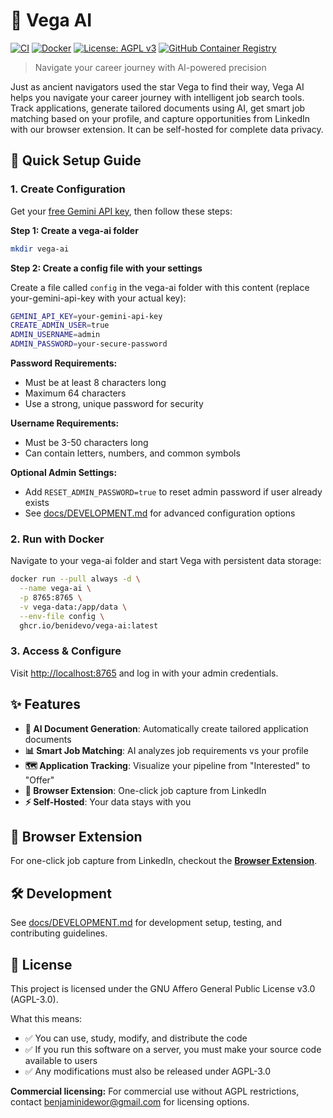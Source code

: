 # 🌟 Vega AI

[![CI](https://github.com/benidevo/vega-ai/workflows/CI/badge.svg)](https://github.com/benidevo/vega-ai/actions/workflows/ci.yaml)
[![Docker](https://github.com/benidevo/vega-ai/workflows/Build%20and%20Push%20Docker%20Image/badge.svg)](https://github.com/benidevo/vega-ai/actions/workflows/docker-build.yml)
[![License: AGPL v3](https://img.shields.io/badge/License-AGPL_v3-blue.svg)](https://www.gnu.org/licenses/agpl-3.0)
[![GitHub Container Registry](https://img.shields.io/badge/ghcr.io-vega--ai-blue)](https://github.com/benidevo/vega-ai/pkgs/container/vega-ai)

> Navigate your career journey with AI-powered precision

Just as ancient navigators used the star Vega to find their way, Vega AI helps you navigate your career journey with intelligent job search tools. Track applications, generate tailored documents using AI, get smart job matching based on your profile, and capture opportunities from LinkedIn with our browser extension. It can be self-hosted for complete data privacy.

## 🚀 Quick Setup Guide

### 1. Create Configuration

Get your [free Gemini API key](https://aistudio.google.com/app/apikey), then follow these steps:

**Step 1: Create a vega-ai folder**

```bash
mkdir vega-ai
```

**Step 2: Create a config file with your settings**

Create a file called `config` in the vega-ai folder with this content (replace your-gemini-api-key with your actual key):

```bash
GEMINI_API_KEY=your-gemini-api-key
CREATE_ADMIN_USER=true
ADMIN_USERNAME=admin
ADMIN_PASSWORD=your-secure-password
```

**Password Requirements:**

- Must be at least 8 characters long
- Maximum 64 characters
- Use a strong, unique password for security

**Username Requirements:**

- Must be 3-50 characters long
- Can contain letters, numbers, and common symbols

**Optional Admin Settings:**

- Add `RESET_ADMIN_PASSWORD=true` to reset admin password if user already exists
- See [docs/DEVELOPMENT.md](docs/DEVELOPMENT.md) for advanced configuration options

### 2. Run with Docker

Navigate to your vega-ai folder and start Vega with persistent data storage:

```bash
docker run --pull always -d \
  --name vega-ai \
  -p 8765:8765 \
  -v vega-data:/app/data \
  --env-file config \
  ghcr.io/benidevo/vega-ai:latest
```

### 3. Access & Configure

Visit <http://localhost:8765> and log in with your admin credentials.

## ✨ Features

- **🤖 AI Document Generation**: Automatically create tailored application documents
- **📊 Smart Job Matching**: AI analyzes job requirements vs your profile
- **🗺️ Application Tracking**: Visualize your pipeline from "Interested" to "Offer"
- **🔗 Browser Extension**: One-click job capture from LinkedIn
- **⚡ Self-Hosted**: Your data stays with you

## 🔗 Browser Extension

For one-click job capture from LinkedIn, checkout the [**Browser Extension**](https://github.com/benidevo/vega-ai-extension).

## 🛠️ Development

See [docs/DEVELOPMENT.md](docs/DEVELOPMENT.md) for development setup, testing, and contributing guidelines.

## 📝 License

This project is licensed under the GNU Affero General Public License v3.0 (AGPL-3.0).

What this means:

- ✅ You can use, study, modify, and distribute the code
- ✅ If you run this software on a server, you must make your source code available to users
- ✅ Any modifications must also be released under AGPL-3.0

**Commercial licensing:** For commercial use without AGPL restrictions, contact <benjaminidewor@gmail.com> for licensing options.
